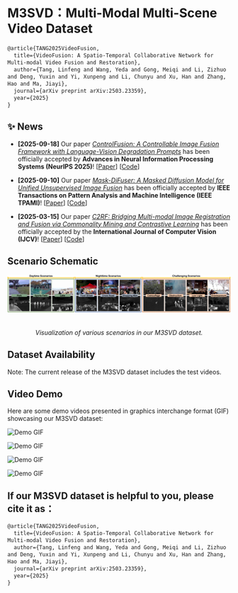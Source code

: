 # M3SVD：Multi-Modal Multi-Scene Video Dataset 
```
@article{TANG2025VideoFusion,
  title={VideoFusion: A Spatio-Temporal Collaborative Network for Multi-modal Video Fusion and Restoration},
  author={Tang, Linfeng and Wang, Yeda and Gong, Meiqi and Li, Zizhuo and Deng, Yuxin and Yi, Xunpeng and Li, Chunyu and Xu, Han and Zhang, Hao and Ma, Jiayi},
  journal={arXiv preprint arXiv:2503.23359},
  year={2025}
}
```
## ✨ News  

- **[2025-09-18]** Our paper *[ControlFusion: A Controllable Image Fusion Framework with Language-Vision Degradation Prompts](https://arxiv.org/pdf/2503.23356?)* has been officially accepted by **Advances in Neural Information Processing Systems (NeurIPS 2025)**! [[Paper](https://arxiv.org/pdf/2503.23356?)] [[Code](https://github.com/Linfeng-Tang/ControlFusion)]

- **[2025-09-10]** Our paper *[Mask-DiFuser: A Masked Diffusion Model for Unified Unsupervised Image Fusion](https://ieeexplore.ieee.org/document/11162636)* has been officially accepted by **IEEE Transactions on Pattern Analysis and Machine Intelligence (IEEE TPAMI)**! [[Paper](https://ieeexplore.ieee.org/document/11162636)] [[Code](https://github.com/Linfeng-Tang/Mask-DiFuser)]  

- **[2025-03-15]** Our paper *[C2RF: Bridging Multi-modal Image Registration and Fusion via Commonality Mining and Contrastive Learning](https://github.com/Linfeng-Tang/C2RF)* has been officially accepted by the **International Journal of Computer Vision (IJCV)**! [[Paper](https://link.springer.com/article/10.1007/s11263-025-02427-1)] [[Code](https://github.com/Linfeng-Tang/C2RF)]  


## Scenario Schematic
<div>
    <img src="https://github.com/Linfeng-Tang/M2VD/blob/main/Video/Demo/datasets.png" alt="Framework" style="display:inline-block;margin-right:20px;margin-bottom:20px;">
</div>
<p align="center">
    <em>Visualization of various scenarios in our M3SVD dataset.</em>
</p>

## Dataset Availability
Note: The current release of the M3SVD dataset includes the test videos. 
<!--  For access to the full dataset, please contact us at linfeng0419@gmail.com. We are happy to collaborate and provide the dataset for research purposes. -->

## Video Demo
Here are some demo videos presented in graphics interchange format (GIF) showcasing our M3SVD dataset:


![Demo GIF](https://github.com/Linfeng-Tang/M3SVD/blob/main/Video/Demo/0118_1803.gif)

![Demo GIF](https://github.com/Linfeng-Tang/M3SVD/blob/main/Video/Demo/1230_1154.gif)

![Demo GIF](https://github.com/Linfeng-Tang/M3SVD/blob/main/Video/Demo/0114_1551.gif)

![Demo GIF](https://github.com/Linfeng-Tang/M3SVD/blob/main/Video/Demo/0115_1831.gif)

## If our M3SVD dataset is helpful to you, please cite it as：
```
@article{TANG2025VideoFusion,
  title={VideoFusion: A Spatio-Temporal Collaborative Network for Multi-modal Video Fusion and Restoration},
  author={Tang, Linfeng and Wang, Yeda and Gong, Meiqi and Li, Zizhuo and Deng, Yuxin and Yi, Xunpeng and Li, Chunyu and Xu, Han and Zhang, Hao and Ma, Jiayi},
  journal={arXiv preprint arXiv:2503.23359},
  year={2025}
}
```

